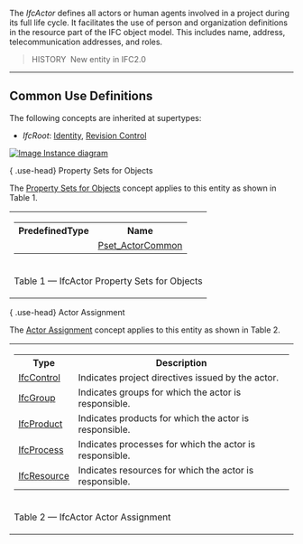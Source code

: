 ﻿The _IfcActor_ defines all actors or human agents involved in a project during its full life cycle. It facilitates the use of person and organization definitions in the resource part of the IFC object model. This includes name, address, telecommunication addresses, and roles.

> HISTORY&nbsp; New entity in IFC2.0

___
## Common Use Definitions
The following concepts are inherited at supertypes:

* _IfcRoot_: [Identity](../../templates/identity.htm), [Revision Control](../../templates/revision-control.htm)

[![Image](../../../img/diagram.png)&nbsp;Instance diagram](../../../annex/annex-d/common-use-definitions/ifcactor.htm)

{ .use-head}
Property Sets for Objects

The [Property Sets for Objects](../../templates/property-sets-for-objects.htm) concept applies to this entity as shown in Table 1.

<table>
<tr><td>
<table class="gridtable">
<tr><th><b>PredefinedType</b></th><th><b>Name</b></th></tr>
<tr><td>&nbsp;</td><td><a href="../../psd/ifckernel/Pset_ActorCommon.xml">Pset_ActorCommon</a></td></tr>
</table>
</td></tr>
<tr><td><p class="table">Table 1 &mdash; IfcActor Property Sets for Objects</p></td></tr></table>

  
  
{ .use-head}
Actor Assignment

The [Actor Assignment](../../templates/actor-assignment.htm) concept applies to this entity as shown in Table 2.

<table>
<tr><td>
<table class="gridtable">
<tr><th><b>Type</b></th><th><b>Description</b></th></tr>
<tr><td><a href="../../ifckernel/lexical/ifccontrol.htm">IfcControl</a></td><td>Indicates project directives issued by the actor.</td></tr>
<tr><td><a href="../../ifckernel/lexical/ifcgroup.htm">IfcGroup</a></td><td>Indicates groups for which the actor is responsible.</td></tr>
<tr><td><a href="../../ifckernel/lexical/ifcproduct.htm">IfcProduct</a></td><td>Indicates products for which the actor is responsible.</td></tr>
<tr><td><a href="../../ifckernel/lexical/ifcprocess.htm">IfcProcess</a></td><td>Indicates processes for which the actor is responsible.</td></tr>
<tr><td><a href="../../ifckernel/lexical/ifcresource.htm">IfcResource</a></td><td>Indicates resources for which the actor is responsible.</td></tr>
</table>
</td></tr>
<tr><td><p class="table">Table 2 &mdash; IfcActor Actor Assignment</p></td></tr></table>
